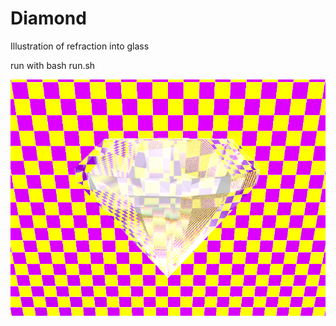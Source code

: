 # Diamond

Illustration of refraction into glass

run with bash run.sh

![](https://raw.githubusercontent.com/khayyam90/povray-creations/master/diamond/diamond.png) 
